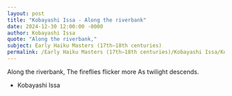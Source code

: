 ```yaml
---
layout: post
title: "Kobayashi Issa - Along the riverbank"
date: 2024-12-30 12:00:00 -0000
author: Kobayashi Issa
quote: "Along the riverbank,"
subject: Early Haiku Masters (17th–18th centuries)
permalink: /Early Haiku Masters (17th–18th centuries)/Kobayashi Issa/Kobayashi Issa - Along the riverbank
---
```


Along the riverbank,
   The fireflies flicker more
   As twilight descends.

- Kobayashi Issa

